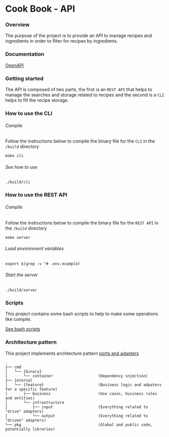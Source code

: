 # Cook Book  - API

### Overview
The purpose of the project is to provide an API to manage recipes and ingredients in order to filter for recipes by ingredients.

###  Documentation
[OpenAPI](./docs/openapi.yaml)

### Getting started

The API is composed of two parts, the first is an `REST API` that helps to manage the searches and storage related to recipes and the second is a `CLI` helps to fill the recipe storage.

### How to use the CLI
###### Compile
Follow the instructions below to compile the binary file for the `CLI` in the `/build` directory
```shell
make cli
```
###### See how to use
```shell
./build/cli
```

### How to use the REST API
###### Compile
Follow the instructions below to compile the binary file for the `REST API` in the `/build` directory
```shell
make server
```
###### Load environment variables
```shell
export $(grep -v ^# .env.example)
```
###### Start the server
```shell
./build/server
```

### Scripts
This project contains some bash scripts to help to make some operations like compile.

[See bash scripts](./scripts)

### Architecture pattern
This project implements architecture pattern [ports and adapters](https://alistair.cockburn.us/hexagonal-architecture)
```
.
├── cmd
│   └── {binary}
│       └── container                    (Dependency injection)
├── internal
│   └── {feature}                        (Business logic and adpaters for a specific feature)
│       ├── business                     (Use cases, business rules and entities)
│       └── infrastructure
│           ├── input                    (Everything related to "drive" adapters)
│           └── output                   (Everything related to "driven" adapters)
└── pkg                                  (Global and public code, potentially libraries)
```